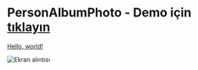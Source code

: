 # PersonAlbumPhoto -  Demo için [tıklayın](https://person-album-photo.vercel.app/)
<a href="http://example.com/" target="_blank">Hello, world!</a>


![Ekran alıntısı](https://github.com/demirkolorg/PersonAlbumPhoto/assets/52527207/32c726c8-b5a0-45d5-b08c-edcaae35098d)
